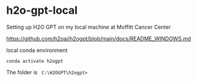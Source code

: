 # h2o-gpt-local

Setting up H2O GPT on my local machine at Moffitt Cancer Center

https://github.com/h2oai/h2ogpt/blob/main/docs/README_WINDOWS.md

local conda environment

```
conda activate h2ogpt

```

The folder is ```  C:\H2OGPT\h2ogpt> ```
